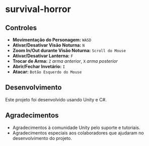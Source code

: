 # survival-horror

## Controles

- **Movimentação do Personagem:** `WASD`
- **Ativar/Desativar Visão Noturna:** `N`
- **Zoom In/Out durante Visão Noturna:** `Scroll do Mouse`
- **Ativar/Desativar Lanterna:** `F`
- **Trocar de Arma:** `Z` *arma anterior*, `X` *arma posterior*
- **Abrir/Fechar Invetário:** `I`
- **Atacar:** `Botão Esquerdo do Mouse`

## Desenvolvimento

Este projeto foi desenvolvido usando Unity e C#. 

## Agradecimentos

- Agradecimentos à comunidade Unity pelo suporte e tutoriais.
- Agradecimentos especiais aos colaboradores que ajudaram no desenvolvimento do projeto.
